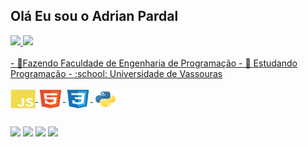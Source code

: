 ## Olá Eu sou o Adrian Pardal
<div>
   <a href="https://github.com/Adrian-Pardal">
   <img height="180em" src="https://github-readme-stats.vercel.app/api?username=Adrian-Pardal&show_icons=true&theme=transparent&include_all_commits=true&count_private=true"/>
   <img <img height="180em" src="https://github-readme-stats.vercel.app/api/top-langs/?username=Adrian-Pardal&layout=compact&langs_count=16&theme=transparent"/>
</div>
<div style="display: inline_block"><br>
- 🔭Fazendo Faculdade de Engenharia de Programação
- 🌱 Estudando Programação
- :school: Universidade de Vassouras
<div style="display: inline_block"><br>
  <img align="center" alt="adrian-Js" height="30" width="40" src="https://raw.githubusercontent.com/devicons/devicon/master/icons/javascript/javascript-plain.svg">
  <img align="center" alt="adrian-HTML" height="30" width="40" src="https://raw.githubusercontent.com/devicons/devicon/master/icons/html5/html5-original.svg">
  <img align="center" alt="adrian-CSS" height="30" width="40" src="https://raw.githubusercontent.com/devicons/devicon/master/icons/css3/css3-original.svg">
  <img align="center" alt="adrian-Python" height="30" width="40" src="https://raw.githubusercontent.com/devicons/devicon/master/icons/python/python-original.svg"> 
</div>

##

<div>
  <a href="https://instagram.com/" target="_blank"><img src="https://img.shields.io/badge/-Instagram-%23E4405F?style=for-the-badge&logo=instagram&logoColor=white" target="_blank"></a>
 <a href="https://discord.gg/wagxzStdcR" target="_blank"><img src="https://img.shields.io/badge/Discord-7289DA?style=for-the-badge&logo=discord&logoColor=white" target="_blank"></a> 
  <a href = "mailto:adrianpardalcaldeiras@gmail.com"><img src="https://img.shields.io/badge/-Gmail-%23333?style=for-the-badge&logo=gmail&logoColor=white" target="_blank"></a>
  <a href="https://www.linkedin.com/in/adrian-pardal-caldeiras-33a600278/" target="_blank"><img src="https://img.shields.io/badge/-LinkedIn-%230077B5?style=for-the-badge&logo=linkedin&logoColor=white" target="_blank"></a> 
</div>
